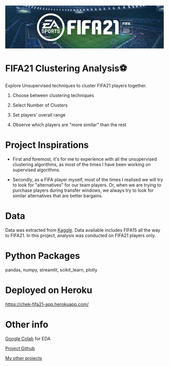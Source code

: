 <p align="center">
    <img src="./cover_pic.jpeg">
</p>

# FIFA21 Clustering Analysis⚽
Explore Unsupervised techniques to cluster FIFA21 players together.

1. Choose between clustering techniques

2. Select Number of Clusters

3. Set players' overall range

4. Observe which players are "more similar" than the rest

# Project Inspirations
- First and foremost, it's for me to experience with all the unsupervised clustering algorithms, as most of the times I have been working on supervised algorithms. 

- Secondly, as a FIFA player myself, most of the times I realised we will try to look for "alternatives" for our team players. Or, when we are trying to purchase players during transfer windows, we always try to look for similar alternatives that are better bargains. 

# Data
Data was extracted from [Kaggle]("https://www.kaggle.com/stefanoleone992/fifa-21-complete-player-dataset"). Data available includes FIFA15 all the way to FIFA21. In this project, analysis was conducted on FIFA21 players only.

# Python Packages
pandas, numpy, streamlit, scikit_learn, plotly


# Deployed on Heroku
https://chek-fifa21-app.herokuapp.com/


# Other info
[Google Colab]("https://colab.research.google.com/drive/1gtVNCDrjNk1yQCwCL21zIPHLkp7LdWvV?usp=sharing") for EDA

[Project Github]("https://github.com/chekwei4/FIFA21_App")

[My other projects]("https://chekwei4.github.io/Chek_Wei_Portfolio/")